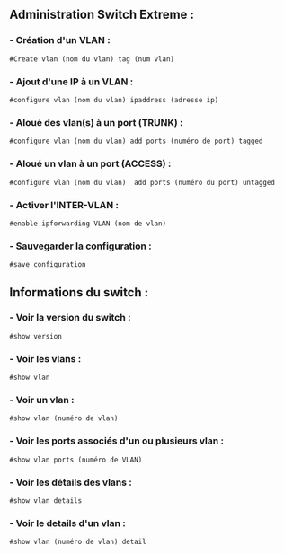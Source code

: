 ## Administration Switch Extreme :

### - Création d'un VLAN :

	#Create vlan (nom du vlan) tag (num vlan)


### - Ajout d'une IP à un VLAN :

	#configure vlan (nom du vlan) ipaddress (adresse ip)


### - Aloué des vlan(s) à un port (TRUNK) :

	#configure vlan (nom du vlan) add ports (numéro de port) tagged
 

### - Aloué un vlan à un port (ACCESS) :

	#configure vlan (nom du vlan)  add ports (numéro du port) untagged


### - Activer l'INTER-VLAN :

	#enable ipforwarding VLAN (nom de vlan)


### - Sauvegarder la configuration :

	#save configuration


## Informations du switch :

### - Voir la version du switch :

	#show version
 

### - Voir les vlans :

 	#show vlan
  

### - Voir un vlan :

 	#show vlan (numéro de vlan)
  

### - Voir les ports associés d'un ou plusieurs vlan :

 	#show vlan ports (numéro de VLAN)

  
### - Voir les détails des vlans :

 	#show vlan details

  
### - Voir le details d'un vlan :

	#show vlan (numéro de vlan) detail




